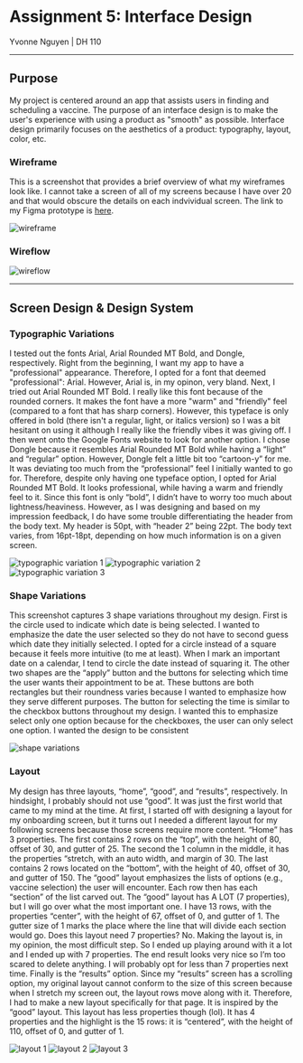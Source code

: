 # Assignment 5: Interface Design 
Yvonne Nguyen | DH 110

---
## Purpose
My project is centered around an app that assists users in finding and scheduling a vaccine. The purpose of an interface design is to make the user's experience with using a product as "smooth" as possible. Interface design primarily focuses on the aesthetics of a product: typography, layout, color, etc. 

### Wireframe
This is a screenshot that provides a brief overview of what my wireframes look like. I cannot take a screen of all of my screens because I have over 20 and that would obscure the details on each indvividual screen. The link to my Figma prototype is [here](https://www.figma.com/file/EkkyhsjrsY9pp6xjSA3D2a/dh110-assignment-6%3A-high-fidelity-prototype?node-id=0%3A1).

![wireframe](https://github.com/yvonne-nguyen/dh110/blob/main/assignments/assignment-6-1.png)

### Wireflow
![wireflow](https://github.com/yvonne-nguyen/dh110/blob/main/assignments/assignment-6-2.png)

---
## Screen Design & Design System
### Typographic Variations
I tested out the fonts Arial, Arial Rounded MT Bold, and Dongle, respectively. Right from the beginning, I want my app to have a "professional" appearance. Therefore, I opted for a font that deemed "professional": Arial. However, Arial is, in my opinon, very bland. Next, I tried out Arial Rounded MT Bold. I really like this font because of the rounded corners. It makes the font have a more "warm" and "friendly" feel (compared to a font that has sharp corners). However, this typeface is only offered in bold (there isn't a regular, light, or italics version) so I was a bit hesitant on using it although I really like the friendly vibes it was giving off. I then went onto the Google Fonts website to look for another option. I chose Dongle because it resembles Arial Rounded MT Bold while having a “light” and “regular” option. However, Dongle felt a little bit too “cartoon-y” for me. It was deviating too much from the “professional” feel I initially wanted to go for. Therefore, despite only having one typeface option, I opted for Arial Rounded MT Bold. It looks professional, while having a warm and friendly feel to it. Since this font is only “bold”, I didn’t have to worry too much about lightness/heaviness. However, as I was designing and based on my impression feedback, I do have some trouble differentiating the header from the body text. My header is 50pt, with “header 2” being 22pt. The body text varies, from 16pt-18pt, depending on how much information is on a given screen.

![typographic variation 1](https://github.com/yvonne-nguyen/dh110/blob/main/assignments/tv-1.png)
![typographic variation 2](https://github.com/yvonne-nguyen/dh110/blob/main/assignments/tv-2.png)
![typographic variation 3](https://github.com/yvonne-nguyen/dh110/blob/main/assignments/tv-3.png)

### Shape Variations
This screenshot captures 3 shape variations throughout my design. First is the circle used to indicate which date is being selected. I wanted to emphasize the date the user selected so they do not have to second guess which date they initially selected. I opted for a circle instead of a square because it feels more intuitive (to me at least). When I mark an important date on a calendar, I tend to circle the date instead of squaring it. The other two shapes are the “apply” button and the buttons for selecting which time the user wants their appointment to be at. These buttons are both rectangles but their roundness varies because I wanted to emphasize how they serve different purposes. The button for selecting the time is similar to the checkbox buttons throughout my design. I wanted this to emphasize select only one option because for the checkboxes, the user can only select one option. I wanted the design to be consistent

![shape variations](https://github.com/yvonne-nguyen/dh110/blob/main/assignments/sv-1.png)

### Layout
My design has three layouts, “home”, “good”, and “results”, respectively. In hindsight, I probably should not use “good”. It was just the first world that came to my mind at the time. At first, I started off with designing a layout for my onboarding screen, but it turns out I needed a different layout for my following screens because those screens require more content. “Home” has 3 properties. The first contains 2 rows on the “top”, with the height of 80, offset of 30, and gutter of 25. The second the 1 column in the middle, it has the properties “stretch, with an auto width, and margin of 30. The last contains 2 rows located on the “bottom”, with the height of 40, offset of 30, and gutter of 150. The “good” layout emphasizes the lists of options (e.g., vaccine selection) the user will encounter. Each row then has each “section” of the list carved out. The “good” layout has A LOT (7 properties), but I will go over what the most important one. I have 13 rows, with the properties “center”, with the height of 67, offset of 0, and gutter of 1. The gutter size of 1 marks the place where the line that will divide each section would go. Does this layout need 7 properties? No. Making the layout is, in my opinion, the most difficult step. So I ended up playing around with it a lot and I ended up with 7 properties. The end result looks very nice so I’m too scared to delete anything. I will probably opt for less than 7 properties next time. Finally is the “results” option. Since my “results” screen has a scrolling option, my original layout cannot conform to the size of this screen because when I stretch my screen out, the layout rows move along with it. Therefore, I had to make a new layout specifically for that page. It is inspired by the “good” layout. This layout has less properties though (lol). It has 4 properties and the highlight is the 15 rows: it is “centered”, with the height of 110, offset of 0, and gutter of 1.

![layout 1](https://github.com/yvonne-nguyen/dh110/blob/main/assignments/layout-1.png)
![layout 2](https://github.com/yvonne-nguyen/dh110/blob/main/assignments/layout-2.png)
![layout 3](https://github.com/yvonne-nguyen/dh110/blob/main/assignments/layout-3.png)
